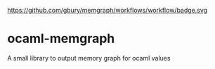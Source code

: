https://github.com/gbury/memgraph/workflows/workflow/badge.svg

# ocaml-memgraph
A small library to output memory graph for ocaml values
